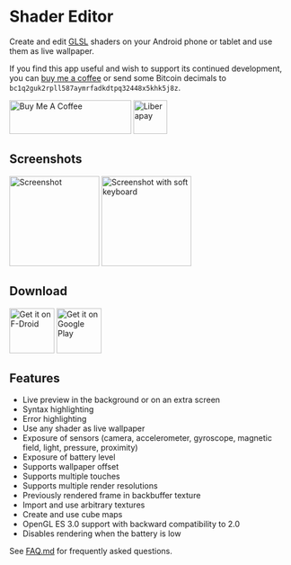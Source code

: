 # Shader Editor

Create and edit [GLSL](https://en.wikipedia.org/wiki/GLSL) shaders on
your Android phone or tablet and use them as live wallpaper.

If you find this app useful and wish to support its continued development,
you can [buy me a coffee](https://www.buymeacoffee.com/markusfisch) or
send some Bitcoin decimals to `bc1q2guk2rpll587aymrfadkdtpq32448x5khk5j8z`.

<a href="https://www.buymeacoffee.com/markusfisch" target="_blank"><img
	src="https://cdn.buymeacoffee.com/buttons/v2/default-yellow.png"
	alt="Buy Me A Coffee"
	style="height: 60px !important;width: 217px !important;"/></a>&nbsp;<a
	href="https://liberapay.com/markusfisch/" target="_blank"><img
	src="https://liberapay.com/assets/widgets/donate.svg"
	alt="Liberapay"
	style="height: 60px !important"/></a>

## Screenshots

<img
	src="fastlane/metadata/android/en-US/images/phoneScreenshots/screencap-main.png"
	alt="Screenshot" width="160"/>
<img
	src="fastlane/metadata/android/en-US/images/phoneScreenshots/screencap-keyboard.png"
	alt="Screenshot with soft keyboard" width="160"/>

## Download

<a href="https://f-droid.org/en/packages/de.markusfisch.android.shadereditor/"><img alt="Get it on F-Droid" src="https://fdroid.gitlab.io/artwork/badge/get-it-on.png" height="80"/></a> <a href="https://play.google.com/store/apps/details?id=de.markusfisch.android.shadereditor"><img alt="Get it on Google Play" src="https://play.google.com/intl/en_us/badges/images/generic/en_badge_web_generic.png" height="80"/></a>

## Features

* Live preview in the background or on an extra screen
* Syntax highlighting
* Error highlighting
* Use any shader as live wallpaper
* Exposure of sensors (camera, accelerometer, gyroscope, magnetic field,
	light, pressure, proximity)
* Exposure of battery level
* Supports wallpaper offset
* Supports multiple touches
* Supports multiple render resolutions
* Previously rendered frame in backbuffer texture
* Import and use arbitrary textures
* Create and use cube maps
* OpenGL ES 3.0 support with backward compatibility to 2.0
* Disables rendering when the battery is low

See [FAQ.md](FAQ.md) for frequently asked questions.
